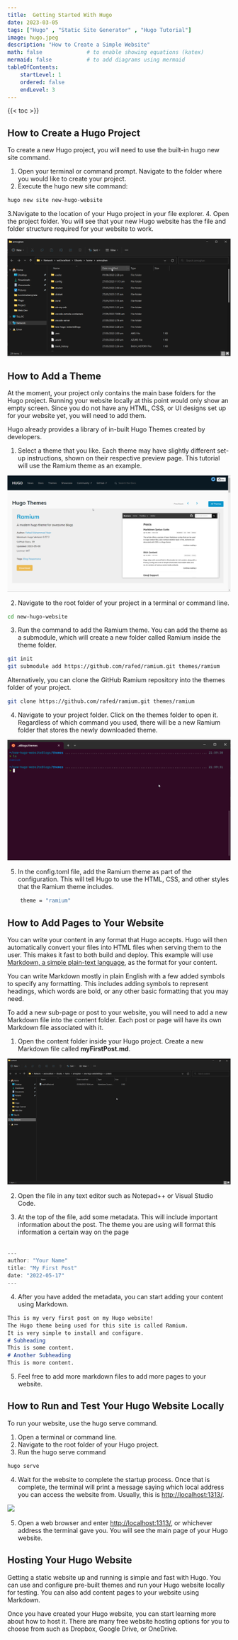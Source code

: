 ```yaml
---
title:  Getting Started With Hugo
date: 2023-03-05
tags: ["Hugo" , "Static Site Generator" , "Hugo Tutorial"]
image: hugo.jpeg
description: "How to Create a Simple Website"
math: false              # to enable showing equations (katex)
mermaid: false           # to add diagrams using mermaid
tableOfContents:
    startLevel: 1
    ordered: false
    endLevel: 3
---
```


{{< toc >}}
<br>

## How to Create a Hugo Project

To create a new Hugo project, you will need to use the built-in hugo new site command.

1. Open your terminal or command prompt. Navigate to the folder where you would like to create your project.
2. Execute the hugo new site command:

```bash
hugo new site new-hugo-website
```

3.Navigate to the location of your Hugo project in your file explorer.
4. Open the project folder. You will see that your new Hugo website has the file and folder structure required for your website to work.

![](1.png)

## How to Add a Theme

At the moment, your project only contains the main base folders for the Hugo project. Running your website locally at this point would only show an empty screen. Since you do not have any HTML, CSS, or UI designs set up for your website yet, you will need to add them.

Hugo already provides a library of in-built Hugo Themes created by developers.

1. Select a theme that you like. Each theme may have slightly different set-up instructions, shown on their respective preview page. This tutorial will use the Ramium theme as an example.

![](2.png)

2. Navigate to the root folder of your project in a terminal or command line.

```bash
cd new-hugo-website
```

3. Run the command to add the Ramium theme. You can add the theme as a submodule, which will create a new folder called Ramium inside the theme folder.

```bash
git init
git submodule add https://github.com/rafed/ramium.git themes/ramium
```

Alternatively, you can clone the GitHub Ramium repository into the themes folder of your project.

```bash
git clone https://github.com/rafed/ramium.git themes/ramium
```

4. Navigate to your project folder. Click on the themes folder to open it. Regardless of which command you used, there will be a new Ramium folder that stores the newly downloaded theme.

![](3.png)

5. In the config.toml file, add the Ramium theme as part of the configuration. This will tell Hugo to use the HTML, CSS, and other styles that the Ramium theme includes.

```bash
    theme = "ramium"
```

## How to Add Pages to Your Website

You can write your content in any format that Hugo accepts. Hugo will then automatically convert your files into HTML files when serving them to the user. This makes it fast to both build and deploy. This example will use [Markdown, a simple plain-text language](https://armoghan-blogs.netlify.app/posts/markdown/), as the format for your content.

You can write Markdown mostly in plain English with a few added symbols to specify any formatting. This includes adding symbols to represent headings, which words are bold, or any other basic formatting that you may need.

To add a new sub-page or post to your website, you will need to add a new Markdown file into the content folder. Each post or page will have its own Markdown file associated with it.

1. Open the content folder inside your Hugo project. Create a new Markdown file called **myFirstPost.md**.

![](4.png)

2. Open the file in any text editor such as Notepad++ or Visual Studio Code.

3. At the top of the file, add some metadata. This will include important information about the post. The theme you are using will format this information a certain way on the page

```Go

---
author: "Your Name"
title: "My First Post"
date: "2022-05-17"
---

```

4. After you have added the metadata, you can start adding your content using Markdown.

``` md
This is my very first post on my Hugo website!
The Hugo theme being used for this site is called Ramium.
It is very simple to install and configure.
# Subheading
This is some content.
# Another Subheading
This is more content.
```

5. Feel free to add more markdown files to add more pages to your website.

## How to Run and Test Your Hugo Website Locally

To run your website, use the hugo serve command.

1. Open a terminal or command line.
2. Navigate to the root folder of your Hugo project.
3. Run the hugo serve command

```bash
hugo serve
```

4. Wait for the website to complete the startup process. Once that is complete, the terminal will print a message saying which local address you can access the website from. Usually, this is <http://localhost:1313/>.

![](5.avif)

5. Open a web browser and enter <http://localhost:1313/>, or whichever address the terminal gave you. You will see the main page of your Hugo website.

## Hosting Your Hugo Website

Getting a static website up and running is simple and fast with Hugo. You can use and configure pre-built themes and run your Hugo website locally for testing. You can also add content pages to your website using Markdown.

Once you have created your Hugo website, you can start learning more about how to host it. There are many free website hosting options for you to choose from such as Dropbox, Google Drive, or OneDrive.

